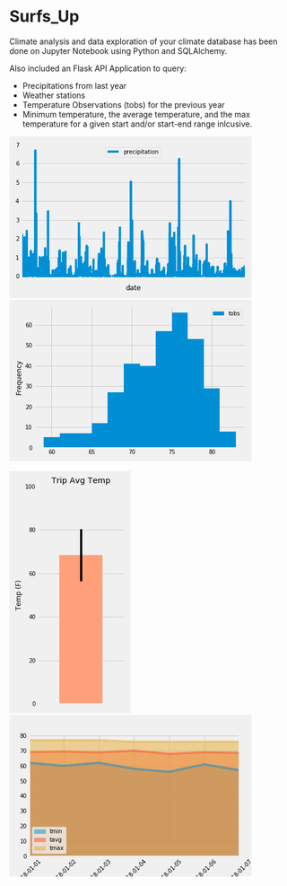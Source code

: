 # Surfs_Up
Climate analysis and data exploration of your climate database has been done on Jupyter Notebook using Python and SQLAlchemy.

Also included an Flask API Application to query:
* Precipitations from last year
* Weather stations
* Temperature Observations (tobs) for the previous year
* Minimum temperature, the average temperature, and the max temperature for a given start and/or start-end range inlcusive.



![image](precipitation.png)                                     ![image](Temperature_histogram.png)





![image](Avg_temp_bar.png)                                       ![image](area_plot.png)
 
